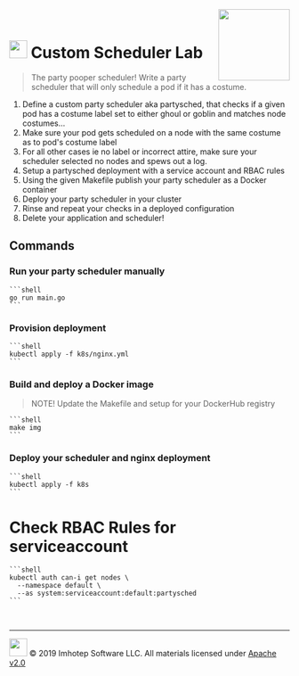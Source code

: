 <img src="../assets/k8sland.png" align="right" width="128" height="auto"/>

<br/>

# <img src="../assets/lab.png" width="32" height="auto"/> Custom Scheduler Lab

> The party pooper scheduler! Write a party scheduler that will only schedule
> a pod if it has a costume.

1. Define a custom party scheduler aka partysched, that checks if a given pod
   has a costume label set to either ghoul or goblin and matches node costumes...
2. Make sure your pod gets scheduled on a node with the same costume as to pod's costume label
3. For all other cases ie no label or incorrect attire, make sure your scheduler
   selected no nodes and spews out a log.
4. Setup a partysched deployment with a service account and RBAC rules
5. Using the given Makefile publish your party scheduler as a Docker container
6. Deploy your party scheduler in your cluster
7. Rinse and repeat your checks in a deployed configuration
8. Delete your application and scheduler!

## Commands

### Run your party scheduler manually

    ```shell
    go run main.go
    ```

### Provision deployment

    ```shell
    kubectl apply -f k8s/nginx.yml
    ```

### Build and deploy a Docker image

  > NOTE! Update the Makefile and setup for your DockerHub registry

    ```shell
    make img
    ```

### Deploy your scheduler and nginx deployment

    ```shell
    kubectl apply -f k8s
    ```

# Check RBAC Rules for serviceaccount

    ```shell
    kubectl auth can-i get nodes \
      --namespace default \
      --as system:serviceaccount:default:partysched
    ```

<br/>

---
<img src="../assets/imhotep_logo.png" width="32" height="auto"/> © 2019 Imhotep Software LLC.
All materials licensed under [Apache v2.0](http://www.apache.org/licenses/LICENSE-2.0)
